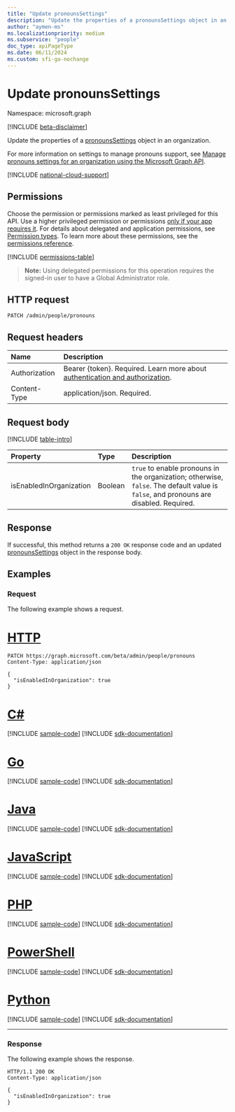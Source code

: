 ```yaml
---
title: "Update pronounsSettings"
description: "Update the properties of a pronounsSettings object in an organization."
author: "aymen-ms"
ms.localizationpriority: medium
ms.subservice: "people"
doc_type: apiPageType
ms.date: 06/11/2024
ms.custom: sfi-ga-nochange
---
```


# Update pronounsSettings

Namespace: microsoft.graph

[!INCLUDE [beta-disclaimer](../../includes/beta-disclaimer.md)]

Update the properties of a [pronounsSettings](../resources/pronounssettings.md) object in an organization.

For more information on settings to manage pronouns support, see [Manage pronouns settings for an organization using the Microsoft Graph API](/graph/pronouns-configure-pronouns-availability).

[!INCLUDE [national-cloud-support](../../includes/all-clouds.md)]

## Permissions
Choose the permission or permissions marked as least privileged for this API. Use a higher privileged permission or permissions [only if your app requires it](/graph/permissions-overview#best-practices-for-using-microsoft-graph-permissions). For details about delegated and application permissions, see [Permission types](/graph/permissions-overview#permission-types). To learn more about these permissions, see the [permissions reference](/graph/permissions-reference).

<!-- { "blockType": "permissions", "name": "pronounssettings_update" } -->
[!INCLUDE [permissions-table](../includes/permissions/pronounssettings-update-permissions.md)]

>**Note:** Using delegated permissions for this operation requires the signed-in user to have a Global Administrator role.

## HTTP request

<!-- {
  "blockType": "ignored"
}
-->
``` http
PATCH /admin/people/pronouns
```

## Request headers
|Name|Description|
|:---|:---|
|Authorization|Bearer {token}. Required. Learn more about [authentication and authorization](/graph/auth/auth-concepts).|
|Content-Type|application/json. Required.|

## Request body

[!INCLUDE [table-intro](../../includes/update-property-table-intro.md)]

|Property|Type|Description|
|:---|:---|:---|
|isEnabledInOrganization|Boolean|`true` to enable pronouns in the organization; otherwise, `false`. The default value is `false`, and pronouns are disabled. Required.|

## Response

If successful, this method returns a `200 OK` response code and an updated [pronounsSettings](../resources/pronounssettings.md) object in the response body.

## Examples

### Request

The following example shows a request.

# [HTTP](#tab/http)
<!-- {
  "blockType": "request",
  "name": "update_pronounssettings"
}
-->
``` http
PATCH https://graph.microsoft.com/beta/admin/people/pronouns
Content-Type: application/json

{
  "isEnabledInOrganization": true
}
```

# [C#](#tab/csharp)
[!INCLUDE [sample-code](../includes/snippets/csharp/update-pronounssettings-csharp-snippets.md)]
[!INCLUDE [sdk-documentation](../includes/snippets/snippets-sdk-documentation-link.md)]

# [Go](#tab/go)
[!INCLUDE [sample-code](../includes/snippets/go/update-pronounssettings-go-snippets.md)]
[!INCLUDE [sdk-documentation](../includes/snippets/snippets-sdk-documentation-link.md)]

# [Java](#tab/java)
[!INCLUDE [sample-code](../includes/snippets/java/update-pronounssettings-java-snippets.md)]
[!INCLUDE [sdk-documentation](../includes/snippets/snippets-sdk-documentation-link.md)]

# [JavaScript](#tab/javascript)
[!INCLUDE [sample-code](../includes/snippets/javascript/update-pronounssettings-javascript-snippets.md)]
[!INCLUDE [sdk-documentation](../includes/snippets/snippets-sdk-documentation-link.md)]

# [PHP](#tab/php)
[!INCLUDE [sample-code](../includes/snippets/php/update-pronounssettings-php-snippets.md)]
[!INCLUDE [sdk-documentation](../includes/snippets/snippets-sdk-documentation-link.md)]

# [PowerShell](#tab/powershell)
[!INCLUDE [sample-code](../includes/snippets/powershell/update-pronounssettings-powershell-snippets.md)]
[!INCLUDE [sdk-documentation](../includes/snippets/snippets-sdk-documentation-link.md)]

# [Python](#tab/python)
[!INCLUDE [sample-code](../includes/snippets/python/update-pronounssettings-python-snippets.md)]
[!INCLUDE [sdk-documentation](../includes/snippets/snippets-sdk-documentation-link.md)]

---

### Response

The following example shows the response.

<!-- {
  "blockType": "response",
  "truncated": true,
  "@odata.type": "microsoft.graph.pronounsSettings",
  "name": "update_pronounssettings"
}
-->
``` http
HTTP/1.1 200 OK
Content-Type: application/json

{
  "isEnabledInOrganization": true
}
```
